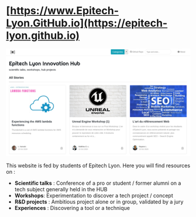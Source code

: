 # [https://www.Epitech-Lyon.GitHub.io](https://epitech-lyon.github.io)

[![epitech-lyon-hub](https://raw.githubusercontent.com/Epitech-Lyon/epitech-lyon.github.io/gh-pages/assets/images/epitech-lyon-hub.png)](https://epitech-lyon.github.io)
<p>
    This website is fed by students of Epitech Lyon. Here you will find resources on :
</p>
<ul>
    <li> <b>Scientific talks</b> : Conference of a pro or student / former alumni on a tech subject generally held in the HUB </li>
    <li> <b>Workshops</b>: Experimentation to discover a tech project / concept </li>
    <li> <b>R&D projects</b> : Ambitious project alone or in group, validated by a jury </li>
    <li> <b>Experiences</b> : Discovering a tool or a technique </li>
</ul>